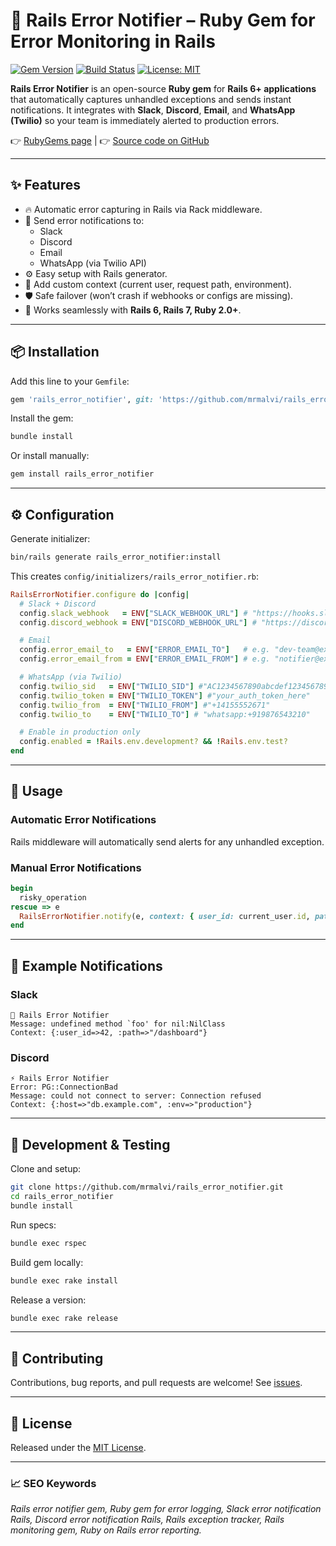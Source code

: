 # 🚨 Rails Error Notifier – Ruby Gem for Error Monitoring in Rails

[![Gem Version](https://badge.fury.io/rb/rails_error_notifier.svg)](https://rubygems.org/gems/rails_error_notifier)
[![Build Status](https://github.com/mrmalvi/rails_error_notifier/actions/workflows/ci.yml/badge.svg)](https://github.com/mrmalvi/rails_error_notifier/actions)
[![License: MIT](https://img.shields.io/badge/License-MIT-yellow.svg)](LICENSE)

**Rails Error Notifier** is an open-source **Ruby gem** for **Rails 6+ applications** that automatically captures unhandled exceptions and sends instant notifications.
It integrates with **Slack**, **Discord**, **Email**, and **WhatsApp (Twilio)** so your team is immediately alerted to production errors.

👉 [RubyGems page](https://rubygems.org/gems/rails_error_notifier) |
👉 [Source code on GitHub](https://github.com/mrmalvi/rails_error_notifier)

---

## ✨ Features
- 🔥 Automatic error capturing in Rails via Rack middleware.
- 📩 Send error notifications to:
  - Slack
  - Discord
  - Email
  - WhatsApp (via Twilio API)
- ⚙️ Easy setup with Rails generator.
- 📝 Add custom context (current user, request path, environment).
- 🛡️ Safe failover (won’t crash if webhooks or configs are missing).
- 🧩 Works seamlessly with **Rails 6, Rails 7, Ruby 2.0+**.

---

## 📦 Installation

Add this line to your `Gemfile`:

```ruby
gem 'rails_error_notifier', git: 'https://github.com/mrmalvi/rails_error_notifier.git'
```

Install the gem:

```bash
bundle install
```

Or install manually:

```bash
gem install rails_error_notifier
```

---

## ⚙️ Configuration

Generate initializer:

```bash
bin/rails generate rails_error_notifier:install
```

This creates `config/initializers/rails_error_notifier.rb`:

```ruby
RailsErrorNotifier.configure do |config|
  # Slack + Discord
  config.slack_webhook   = ENV["SLACK_WEBHOOK_URL"] # "https://hooks.slack.com/services/T000/B000/XXXX"
  config.discord_webhook = ENV["DISCORD_WEBHOOK_URL"] # "https://discord.com/api/webhooks/1234567890/abcXYZ"

  # Email
  config.error_email_to   = ENV["ERROR_EMAIL_TO"]   # e.g. "dev-team@example.com"
  config.error_email_from = ENV["ERROR_EMAIL_FROM"] # e.g. "notifier@example.com"

  # WhatsApp (via Twilio)
  config.twilio_sid   = ENV["TWILIO_SID"] #"AC1234567890abcdef1234567890abcd"
  config.twilio_token = ENV["TWILIO_TOKEN"] #"your_auth_token_here"
  config.twilio_from  = ENV["TWILIO_FROM"] #"+14155552671"
  config.twilio_to    = ENV["TWILIO_TO"] # "whatsapp:+919876543210"

  # Enable in production only
  config.enabled = !Rails.env.development? && !Rails.env.test?
end
```

---

## 🚀 Usage

### Automatic Error Notifications
Rails middleware will automatically send alerts for any unhandled exception.

### Manual Error Notifications
```ruby
begin
  risky_operation
rescue => e
  RailsErrorNotifier.notify(e, context: { user_id: current_user.id, path: request.path })
end
```

---

## 🔔 Example Notifications

### Slack
```
🚨 Rails Error Notifier
Message: undefined method `foo' for nil:NilClass
Context: {:user_id=>42, :path=>"/dashboard"}
```

### Discord
```
⚡ Rails Error Notifier
Error: PG::ConnectionBad
Message: could not connect to server: Connection refused
Context: {:host=>"db.example.com", :env=>"production"}
```

---

## 🧪 Development & Testing

Clone and setup:

```bash
git clone https://github.com/mrmalvi/rails_error_notifier.git
cd rails_error_notifier
bundle install
```

Run specs:

```bash
bundle exec rspec
```

Build gem locally:

```bash
bundle exec rake install
```

Release a version:

```bash
bundle exec rake release
```

---

## 🤝 Contributing

Contributions, bug reports, and pull requests are welcome!
See [issues](https://github.com/mrmalvi/rails_error_notifier/issues).

---

## 📜 License

Released under the [MIT License](LICENSE).

---

### 📈 SEO Keywords
*Rails error notifier gem, Ruby gem for error logging, Slack error notification Rails, Discord error notification Rails, Rails exception tracker, Rails monitoring gem, Ruby on Rails error reporting.*
